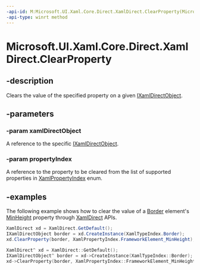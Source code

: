```yaml
---
-api-id: M:Microsoft.UI.Xaml.Core.Direct.XamlDirect.ClearProperty(Microsoft.UI.Xaml.Core.Direct.IXamlDirectObject,Microsoft.UI.Xaml.Core.Direct.XamlPropertyIndex)
-api-type: winrt method
---
```


<!-- Method syntax.
public void XamlDirect.ClearProperty(IXamlDirectObject xamlDirectObject, XamlPropertyIndex propertyIndex)
-->

# Microsoft.UI.Xaml.Core.Direct.XamlDirect.ClearProperty

## -description
Clears the value of the specified property on a given [IXamlDirectObject](ixamldirectobject.md).

## -parameters
### -param xamlDirectObject
A reference to the specific [IXamlDirectObject](ixamldirectobject.md).

### -param propertyIndex
A reference to the property to be cleared from the list of supported properties in [XamlPropertyIndex](xamlpropertyindex.md) enum.

## -examples
The following example shows how to clear the value of a [Border](../microsoft.ui.xaml.controls/border.md) element's [MinHeight](../microsoft.ui.xaml/frameworkelement_minheight.md) property through [XamlDirect](xamldirect.md) APIs.

```C#
XamlDirect xd = XamlDirect.GetDefault();
IXamlDirectObject border = xd.CreateInstance(XamlTypeIndex.Border);
xd.ClearProperty(border, XamlPropertyIndex.FrameworkElement_MinHeight);
```

```CPP
XamlDirect^ xd = XamlDirect::GetDefault();
IXamlDirectObject^ border = xd->CreateInstance(XamlTypeIndex::Border);
xd->ClearProperty(border, XamlPropertyIndex::FrameworkElement_MinHeight);
```

